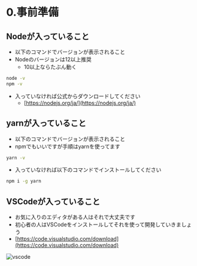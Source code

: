 # 0.事前準備

## Nodeが入っていること
    
- 以下のコマンドでバージョンが表示されること
- Nodeのバージョンは12以上推奨
    - 10以上ならたぶん動く

```sh
node -v
npm -v
```

- 入っていなければ公式からダウンロードしてください
    - [https://nodejs.org/ja/](https://nodejs.org/ja/)

## yarnが入っていること

- 以下のコマンドでバージョンが表示されること
- npmでもいいですが手順はyarnを使ってます

```sh
yarn -v
```

- 入っていなければ以下のコマンドでインストールしてください

```sh
npm i -g yarn
```

## VSCodeが入っていること

- お気に入りのエディタがある人はそれで大丈夫です
- 初心者の人はVSCodeをインストールしてそれを使って開発していきましょう
- [https://code.visualstudio.com/download](https://code.visualstudio.com/download)

![vscode](/images/0-1.png)
